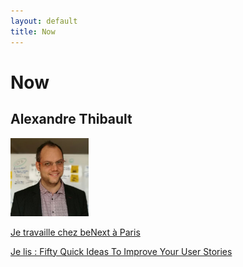 ```yaml
---
layout: default
title: Now
---
```

<h1>
Now
</h1>
<h2>
Alexandre Thibault
</h2>
<a href="/about">
	<img src="/images/alexthib-agile-coach-small.jpg" width="125px" >
</a>
<p>
  <a href="http://www.benextcompany.com" 
     target="nowwork">
       Je travaille chez beNext à Paris
   </a>
</p>
<p>
  <a href="https://www.amazon.fr/Fifty-Quick-Ideas-Improve-Stories/dp/0993088104" 
     target="nowbook">
      Je lis : Fifty Quick Ideas To Improve Your User Stories
   </a>
</p>